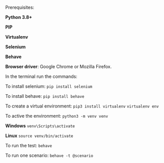 Prerequisites:

**Python 3.8+**

**PIP**

**Virtualenv** 

**Selenium** 

**Behave** 

**Browser driver**: Google Chrome or Mozilla Firefox.

In the terminal run the commands:

To install selenium:
`pip install selenium`

To install behave:
`pip install behave`

To create a virtual environment:
`pip3 install virtualenv`
`virtualenv env`

To active the environment:
`python3 -m venv venv`

**Windows**
`venv\Scripts\activate`

**Linux**
`source venv/bin/activate`

To run the test:
`behave`

To run one scenario:
`behave -t @scenario`







